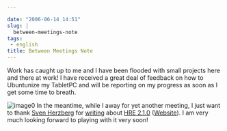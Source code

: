 ```yaml
---

date: "2006-06-14 14:51"
slug: |
  between-meetings-note
tags:
 - english
title: Between Meetings Note
---
```


Work has caught up to me and I have been flooded with small projects
here and there at work! I have received a great deal of feedback on how
to Ubuntunize my TabletPC and will be reporting on my progress as soon
as I get some time to breath.

![image0](http://static.flickr.com/72/167141448_7e9de1efd5_o.gif) In the
meantime, while I away for yet another meeting, I just want to thank
[Sven Herzberg](http://herzi.eu/) for
[writing](http://herzi.eu/index.php?/archives/82-Handwriting....html)
about [HRE 2.1.0](http://www.blaubeermuffin.de/stuff/hre-2.1.0.tar.gz)
([Website](http://gtt.blaubeermuffin.de/Handwriting_Recognition_Engine)).
I am very much looking forward to playing with it very soon!
